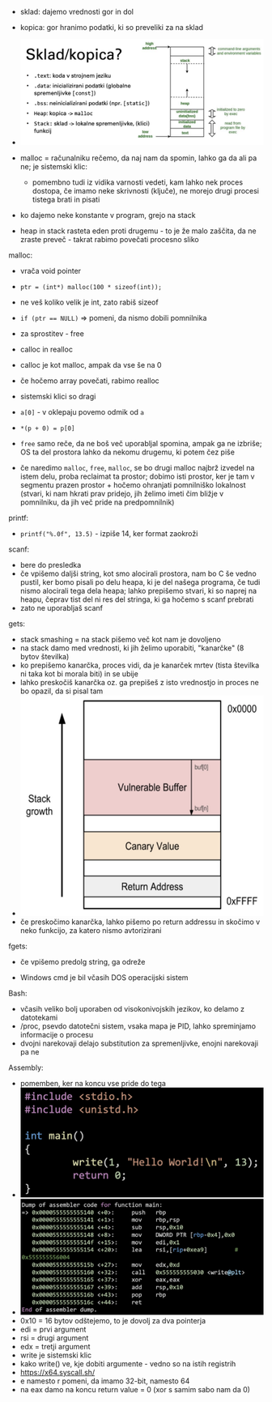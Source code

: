 - sklad: dajemo vrednosti gor in dol
- kopica: gor hranimo podatki, ki so preveliki za na sklad

- ![600](../../Images3/Pasted%20image%2020250227082229.png)
- malloc = računalniku rečemo, da naj nam da spomin, lahko ga da ali pa ne; je sistemski klic:
	- pomembno tudi iz vidika varnosti vedeti, kam lahko nek proces dostopa, če imamo neke skrivnosti (ključe), ne morejo drugi procesi tistega brati in pisati
- ko dajemo neke konstante v program, grejo na stack
- heap in stack rasteta eden proti drugemu - to je že malo zaščita, da ne zraste preveč - takrat rabimo povečati procesno sliko

malloc:
- vrača void pointer
- `ptr = (int*) malloc(100 * sizeof(int));`
- ne veš koliko velik je int, zato rabiš sizeof
- `if (ptr == NULL)` => pomeni, da nismo dobili pomnilnika
- za sprostitev - free
- calloc in realloc
- calloc je kot malloc, ampak da vse še na 0
- če hočemo array povečati, rabimo realloc
- sistemski klici so dragi

- `a[0]` - v oklepaju povemo odmik od `a`
- `*(p + 0) = p[0]`

- `free` samo reče, da ne boš več uporabljal spomina, ampak ga ne izbriše; OS ta del prostora lahko da nekomu drugemu, ki potem čez piše
- če naredimo `malloc`, `free`, `malloc`, se bo drugi malloc najbrž izvedel na istem delu, proba reclaimat ta prostor; dobimo isti prostor, ker je tam v segmentu prazen prostor + hočemo ohranjati pomnilniško lokalnost (stvari, ki nam hkrati prav pridejo, jih želimo imeti čim bližje v pomnilniku, da jih več pride na predpomnilnik)

printf:
- `printf("%.0f", 13.5)` - izpiše 14, ker format zaokroži

scanf:
- bere do presledka
- če vpišemo daljši string, kot smo alocirali prostora, nam bo C še vedno pustil, ker bomo pisali po delu heapa, ki je del našega programa, če tudi nismo alocirali tega dela heapa; lahko prepišemo stvari, ki so naprej na heapu, čeprav tist del ni res del stringa, ki ga hočemo s scanf prebrati
- zato ne uporabljaš scanf

gets:
- stack smashing = na stack pišemo več kot nam je dovoljeno
- na stack damo med vrednosti, ki jih želimo uporabiti, "kanarčke" (8 bytov številka)
- ko prepišemo kanarčka, proces vidi, da je kanarček mrtev (tista številka ni taka kot bi morala biti) in se ubije
- lahko preskočiš kanarčka oz. ga prepišeš z isto vrednostjo in proces ne bo opazil, da si pisal tam
- ![400](../../Images3/Pasted%20image%2020250227095436.png)
- če preskočimo kanarčka, lahko pišemo po return addressu in skočimo v neko funkcijo, za katero nismo avtorizirani

fgets:
- če vpišemo predolg string, ga odreže

- Windows cmd je bil včasih DOS operacijski sistem

Bash:
- včasih veliko bolj uporaben od visokonivojskih jezikov, ko delamo z datotekami
- /proc, psevdo datotečni sistem, vsaka mapa je PID, lahko spreminjamo informacije o procesu
- dvojni narekovaji delajo substitution za spremenljivke, enojni narekovaji pa ne

Assembly:
- pomemben, ker na koncu vse pride do tega
- ![300](../../Images3/Pasted%20image%2020250227105104.png)
- ![500](../../Images3/Pasted%20image%2020250227104717.png)
- 0x10 = 16 bytov odštejemo, to je dovolj za dva pointerja
- edi = prvi argument
- rsi = drugi argument
- edx = tretji argument
- write je sistemski klic
- kako write() ve, kje dobiti argumente - vedno so na istih registrih
- https://x64.syscall.sh/
- e namesto r pomeni, da imamo 32-bit, namesto 64
- na eax damo na koncu return value = 0 (xor s samim sabo nam da 0)